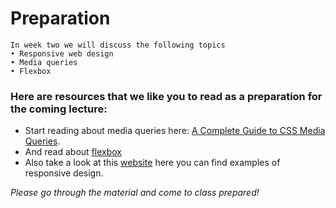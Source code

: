 # Preparation

```
In week two we will discuss the following topics
• Responsive web design
• Media queries
• Flexbox
```

### Here are resources that we like you to read as a preparation for the coming lecture:
- Start reading about media queries here: [A Complete Guide to CSS Media Queries](https://css-tricks.com/a-complete-guide-to-css-media-queries/). 
- And read about [flexbox](https://tympanus.net/codrops/css_reference/flexbox)
- Also take a look at this [website](http://mediaqueri.es) here you can find examples of responsive design.

_Please go through the material and come to class prepared!_
